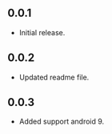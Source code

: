 ## 0.0.1

* Initial release.

## 0.0.2

* Updated readme file.

## 0.0.3

* Added support android 9.
